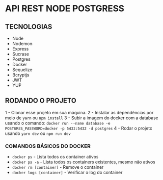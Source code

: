 # API REST NODE POSTGRESS

## TECNOLOGIAS

- Node
- Nodemon
- Express
- Sucrase
- Postgres
- Docker
- Sequelize
- Bcryptjs
- JWT
- YUP

## RODANDO O PROJETO

1 - Clonar esse projeto em sua máquina.
2 - Instalar as dependências por meio de `yarn` ou `npm install`
3 - Subir a imagem do docker com a database usando o comando:
`docker run --name database -e POSTGRES_PASSWORD=docker -p 5432:5432 -d postgres`
4 - Rodar o projeto usando `yarn dev` ou `npm run dev`

### COMANDOS BÁSICOS DO DOCKER

- `docker ps` - Lista todos os container ativos
- `docker ps -a` - Lista todos os containers existentes, mesmo não ativos
- `docker rm [container]` - Remove o container
- `docker logs [container]` - Verificar o log do container
